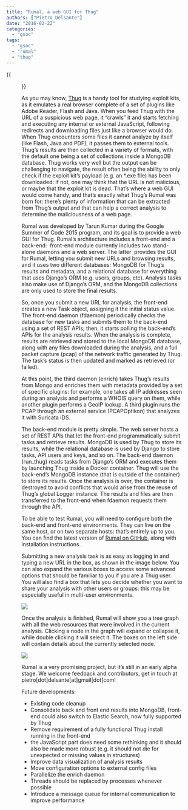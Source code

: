 ```yaml
---
title: "Rumal, a web GUI for Thug"
authors: ["Pietro Delsante"]
date: "2016-02-22"
categories: 
  - "gsoc"
tags: 
  - "gsoc"
  - "rumal"
  - "thug"
---
```

{{<figure src="images/banner.png" alt="Banner" width="50%">}}

As you may know, [Thug](https://github.com/buffer/thug) is a handy tool for studying exploit kits, as it emulates a real browser complete of a set of plugins like Adobe Reader, Flash and Java. When you feed Thug with the URL of a suspicious web page, it “crawls” it and starts fetching and executing any internal or external JavaScript, following redirects and downloading files just like a browser would do. When Thug encounters some files it cannot analyze by itself (like Flash, Java and PDF), it passes them to external tools. Thug’s results are then collected in a variety of formats, with the default one being a set of collections inside a MongoDB database. Thug works very well but the output can be challenging to navigate, the result often being the ability to only check if the exploit kit’s payload (e.g. an \*.exe file) has been downloaded: if not, one may think that the URL is not malicious, or maybe that the exploit kit is dead. That’s where a web GUI would come handy, and that’s exactly what Thug’s Rumal was born for: there’s plenty of information that can be extracted from Thug’s output and that can help a correct analysis to determine the maliciousness of a web page.

Rumal was developed by Tarun Kumar during the Google Summer of Code 2015 program, and its goal is to provide a web GUI for Thug. Rumal’s architecture includes a front-end and a back-end:  front-end module currently includes two stand-alone daemons and a web server. The latter  provides the GUI for Rumal, letting you submit new URLs and browsing results, and it uses two different databases: MongoDB for Thug’s results and metadata, and a relational database for everything that uses Django’s ORM (e.g. users, groups, etc). Analysis tasks also make use of Django’s ORM, and the MongoDB collections are only used to store the final results.

So, once you submit a new URL for analysis, the front-end creates a new Task object, assigning it the initial status value. The front-end daemon (fdaemon) periodically checks the database for new tasks and submits them to the back-end using a set of REST APIs; then, it starts polling the back-end’s APIs for the analysis results. When the analysis is complete, results are retrieved and stored to the local MongoDB database, along with any files downloaded during the analysis, and a full packet capture (pcap) of the network traffic generated by Thug. The task’s status is then updated and marked as retrieved (or failed).

At this point, the third daemon (enrich) takes Thug’s results from Mongo and enriches them with metadata provided by a set of specific plugins: for example, one takes all IP addresses seen during an analysis and performs a WHOIS query on them, while another plugin performs a GeoIP lookup. A third plugin runs the PCAP through an external service (PCAPOptikon) that analyzes it with Suricata IDS.

The back-end module is pretty simple. The web server hosts a set of REST APIs that let the front-end programmatically submit tasks and retrieve results. MongoDB is used by Thug to store its results, while the relational database is used by Django to store tasks, API users and keys, and so on. The back-end daemon (run\_thug) reads tasks from Django’s ORM and executes them by launching Thug inside a Docker container. Thug will use the back-end’s MongoDB instance (that is outside of the container) to store its results. Once the analysis is over, the container is destroyed to avoid conflicts that would arise from the reuse of Thug’s global Logger instance. The results and files are then transferred to the front-end when fdaemon requests them through the API.

To be able to test Rumal, you will need to configure both the back-end and front-end environments. They can live on the same host, or on two separate hosts: that’s entirely up to you. You can find the latest version of [Rumal on GitHub](https://github.com/thugs-rumal/), along with installation instructions.

Submitting a new analysis task is as easy as logging in and typing a new URL in the box, as shown in the image below. You can also expand the various boxes to access some advanced options that should be familiar to you if you are a Thug user. You will also find a box that lets you decide whether you want to share your analysis with other users or groups: this may be especially useful in multi-user environments.

![](images/drupal_image_1310.png)

Once the analysis is finished, Rumal will show you a tree graph with all the web resources that were involved in the current analysis. Clicking a node in the graph will expand or collapse it, while double clicking it will select it. The boxes on the left side will contain details about the currently selected node.

![](images/drupal_image_1311.png)

Rumal is a very promising project, but it’s still in an early alpha stage. We welcome feedback and contributors, get in touch at pietro\[dot\]delsante\[at\]gmail\[dot\]com!

Future developments:

- Existing code cleanup 
- Consolidate back and front end results into MongoDB, front-end could also switch to Elastic Search, now fully supported by Thug
- Remove requirement of a fully functional Thug install running in the front-end
- the JavaScript part does need some rethinking and it should also be made more robust (e.g. it should not die for unexpected or missing values in structures)
- Improve data visualization of analysis results
- Move configuration options to external config files
- Parallelize the enrich daemon
- Threads should be replaced by processes whenever possible
- Introduce a message queue for internal communication to improve performance
